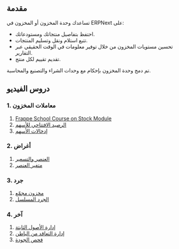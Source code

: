 ## مقدمة

تساعدك وحدة المخزون أو المخزون في ERPNext على:

* احتفظ بتفاصيل منتجاتك ومستودعاتك.
* تتبع استلام ونقل وتسليم المنتجات.
* تحسين مستويات المخزون من خلال توفير معلومات في الوقت الحقيقي عبر التقارير.
* تقديم تقييم لكل منتج.

تم دمج وحدة المخزون بإحكام مع وحدات الشراء والتصنيع والمحاسبة.

## دروس الفيديو

### 1. معاملات المخزون

1. [Frappe School Course on Stock Module](https://frappe.school/courses/inventory-management)
2. [الرصيد الافتتاحي للأسهم](https://docs.erpnext.com/docs/v13/user/videos/learn/opening-stock)
3. [إدخالات الأسهم](https://docs.erpnext.com/docs/v13/user/videos/learn/stock-entries)

### 2. أغراض

1. [العنصر والتسعير](https://docs.erpnext.com/docs/v13/user/videos/learn/item)
2. [متغير العنصر](https://docs.erpnext.com/docs/v13/user/videos/learn/item-variant)

### 3. جرد

1. [مخزون مجمّع](https://docs.erpnext.com/docs/v13/user/videos/learn/batch-inventory)
2. [الجرد المسلسل](https://docs.erpnext.com/docs/v13/user/videos/learn/serialized-inventory)

### 4. آخر

1. [إدارة الأصول الثابتة](https://docs.erpnext.com/docs/v13/user/videos/learn/fixed-assets)
2. [إدارة التعاقد من الباطن](https://docs.erpnext.com/docs/v13/user/videos/learn/subcontracting)
3. [فحص الجودة](https://docs.erpnext.com/docs/v13/user/videos/learn/quality-inspection)